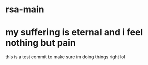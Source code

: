 # rsa-main

# my suffering is eternal and i feel nothing but pain
this is a test commit to make sure im doing things right lol
